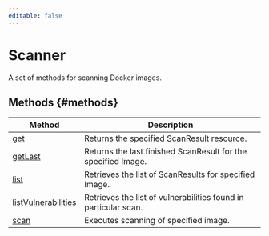 ```yaml
---
editable: false
---
```


# Scanner
A set of methods for scanning Docker images.

## Methods {#methods}
Method | Description
--- | ---
[get](get.md) | Returns the specified ScanResult resource.
[getLast](getLast.md) | Returns the last finished ScanResult for the specified Image.
[list](list.md) | Retrieves the list of ScanResults for specified Image.
[listVulnerabilities](listVulnerabilities.md) | Retrieves the list of vulnerabilities found in particular scan.
[scan](scan.md) | Executes scanning of specified image.
